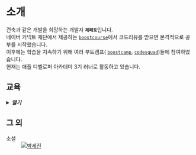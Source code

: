 <main>
  <h1>소개</h1>
  <p>
    건축과 같은 개발을 희망하는 개발자 <b><code>제페토</code></b>입니다.<br />
    네이버 커넥트 재단에서 제공하는 <a href="https://www.boostcourse.org/"><code>boostcourse</code></a>에서 코드리뷰를 받으면 본격적으로 공부를 시작했습니다.<br />
    이후에는 학습을 지속하기 위해 여러 부트캠프( <a href="https://boostcamp.connect.or.kr/"><code>boostcamp</code></a>, <a href="https://www.codesquad.kr/"><code>codesquad</code></a>)들에 참여하였습니다.<br />
    현재는 애플 디벨로퍼 아카데미 3기 러너로 활동하고 있습니다.
  </p>
  <section>
    <h2>교육</h2>
    <details>
      <summary>
        <strong>
          <em>열기</em>
        </strong>
      </summary>
      <table>
        <thead>
          <tr>
            <th>교육기관</th>
            <th>과정</th>
            <th>내용</th>
          </tr>
        </thead>
        <tbody>
          <tr>
            <td rowspan="3">
              <img src="https://ssl.pstatic.net/static/m/mooc/p/partner/boostcrs/new_boostcourse_18.svg" width="150"/>
            </td>
            <td>
              <code>웹 UI 개발</code>
            </td>
            <td>
              <blockquote>
                <details>
                  <summary>
                    <em>이미지 및 링크<em>
                  </summary>
                  <hr />
                  <a href="https://www.boostcourse.org/certificate/A20220307-418895">
                    <img
                      src="https://github.com/saejinpark/saejinpark/assets/54755633/ef695292-ec38-42ca-86e0-97d0c132ca8b"
                      width="300"
                      alt="웹 UI 수료증"
                    />
                  </a>
                </details>
              </blockquote>
              <dl>
                <dt>코스명</dt>
                <dd>[부스트코스] 웹 UI 개발</dd>
                <dt>언어</dt>
                <dd>HTML, CSS</dd>
                <dt>기술 </dt>
                <dd>웹 퍼블리싱, 시맨틱 마크업, 웹 접근성</dd>
              <dl>
            </td>
          </tr>
          <tr>
            <td>
              <code>웹 백엔드</code>
            </td>
            <td>
              <blockquote>
                <details>
                  <summary>
                    <em>이미지 및 링크<em>
                  </summary>
                  <hr />
                  <a href="http://www.boostcourse.org/certificate/A20220629-813783?langCode=ko">
                    <img
                      src="https://github.com/saejinpark/saejinpark/assets/54755633/c4837ea3-f4f7-4e97-bdb6-dada4c028f8f"
                      width="300"
                      alt="웹 백엔드 수료증"
                    />
                  </a>
                </details>
              </blockquote>
              <dl>
                <dt>
                  코스명
                </dt>
                <dd>
                  [부스트코스] 웹 백엔드
                </dd>
                <dt>
                  언어 
                </dt>
                <dd>
                  Java, Sql
                </dd>
                <dt>
                  기술 
                </dt>
                <dd>
                  Spring, MySQL
                </dd>
              <dl>
            </td>
          </tr>
          <tr>
            <td>
              <code>웹 풀스택</code>
            </td>
            <td>
              <blockquote>
                <details>
                  <summary>
                    <em>이미지 및 링크<em>
                  </summary>
                  <hr />
                  <a href="http://www.boostcourse.org/certificate/A20230202-228972?langCode=ko" />
                    <img src="https://github.com/saejinpark/saejinpark/assets/54755633/7eca5907-24b3-4d3f-a491-bfda4c17263d" 
                      width="300"
                      alt="웹 풀스택 수료증"
                    />
                  </a>
                </details>
              </blockquote>
              <dl>
                <dt>코스명</dt>
                <dd>[부스트코스] 웹프로그래밍</dd>
                <dt>언어 </dt>
                <dd>HTML, CSS, JavaScript, Java, Sql</dd>
                <dt>기술 </dt>
                <dd>웹 퍼블리싱, 시맨틱 마크업, 프론트엔드 개발, 웹 접근성, Spring, MySQL</dd>
              <dl>
            </td>
          </tr>
          <tr>
            <td>
              <img src="https://ssl.pstatic.net/static/dm/boostcamp/img/img_boostcamp_logo_m.png"  width="150"/>
            </td>
            <td>
              <code>Web·Mobile 챌린지</code>
            </td>
            <td>
              <blockquote>
                <details>
                  <summary>이미지</summary>
                  <hr />
                  <img src="https://github.com/saejinpark/saejinpark/assets/54755633/6f105441-ceab-4bef-acd1-9afb5e227a6d" 
                    width="300"
                    alt="수료증"
                  />
                </details>
              </blockquote>
              <ol>
                <li>버전관리도구(git과 GitHub)</li>
                <li>프로그래밍 언어 기본 : JavaScript</li>
                <li>개발 환경</li>
                <li>객체지향 프로그래밍</li>
                <li>함수형 프로그래밍</li>
                <li>비동기 프로그래밍</li>
                <li>프로그램 설계와 구조</li>
                <li>운영 체제와 컴퓨터 구조</li>
                <li>자료구조</li>
                <li>네트워크 프로그래밍</li>
              </ol>
            </td>
          </tr>
          <tr>
            <td>
              <img src="https://www.codesquad.kr/static/home1-7c5957508cc4189f879e921c33243e12.svg" width="150"/>
            </td>
            <td>
              프론트엔드
              <br />
              마스터즈 max
              <br />
              <code>2023-01-01</code>
              <br />
              ~ <code>2023-09-05</code>
            </td>
            <td>
              <h3>개인 프로젝트</h3>
              <ul>
                <dl>
                  <dt>정적 페이지 개발</dt>
                  <dd>
                    HTML, CSS, DOM, Event 기초<br /> 브라우저 렌더링, git, Node.JS 개발환경, DOM APIs, Event 중급, Templating, 웹 애니메이션,
                  </dd>
                  <dt>데이터 통신</dt>
                  <dd>
                    디버깅, 데이터 fetching, 비동기 통신, API Server
                  </dd>
                  <dt>알고리즘 구현</dt>
                  <dd>
                    ES Classes,비동기제어, Promise 패턴, 정렬, 탐색
                  </dd>
                  <dt>쇼핑몰 개발</dt>
                  <dd>
                    ES Modules, 객체지향 자바스크립트. MVC와 의존성관리, 재사용컴포넌트
                  </dd>
                  <dt>인터랙티브 웹사이트</dt>
                  <dd>
                    Event 고급제어, 커스텀 웹서버
                  </dd>
                  <dt>FE 세미나</dt>
                  <dd>
                    JS 특징 파헤치기
                  </dd>
                </dl>
              </ul>
              <h3>팀 프로젝트</h3>
              <ul>
                <dl>
                  <dt>할 일 관리 서비스</dt>
                  <dd>
                    FE 빌드 (웹팩, 바벨), 옵저버 패턴, 함수단위 프로그래밍
                  </dd>
                  <dt>할 일 관리 서비스</dt>
                  <dd>
                    FE 빌드 (웹팩, 바벨), 옵저버 패턴, 함수단위 프로그래밍
                  </dd>
                  <dt>온라인 주문 서비스</dt>
                  <dd>
                    타입스크립트, 에러핸들링
                  </dd>
                  <dt>상품 관리</dt>
                  <dd>
                    클라이언트 상태관리, React 기초
                  </dd>
                  <dt>온라인 예약 서비스</dt>
                  <dd>
                    리액트 훅, 리액트 스타일, 커스텀 훅, 상태관리
                  </dd>
                  <dt>이슈 관리 서비스</dt>
                  <dd>
                    컴포넌트 기반 개발, 스토리 북, 최적화, 테스팅
                  </dd>
                </dl>
              </ul>
            </td>
          </tr>
          <tr>
            <td>
              <img src="https://github.com/user-attachments/assets/d52a23f1-0339-4694-958c-a496f42e10de" width="150"/>
            </td>
            <td>
              애플 디벨로퍼 아카데미
              <br />
              <code>2024-03-01</code>
              <br />
              ~ 
            </td>
            <td>
              <ul>
                <li>CBL</li>
                <li>HIG</li>
                <li>Swift</li>
                <li>SwfitUI</li>
              </ul>
            </td>
          </tr>
        </tbody>
      </table>
    </details>
  </section>
  <section>
    <h2>그 외</h2>
    <dl>
      <dt>소셜</dt>
      <dd>
        <a href="https://www.linkedin.com/in/%EC%84%B8%EC%A7%84-%EB%B0%95-770b57233/"><img src="https://img.shields.io/badge/LinkedIn-0A66C2.svg?style=for-the-badge&logo=LinkedIn&logoColor=white" alt="박세진"></a>
      </dd>
    </dl>
  </section>
</main>
